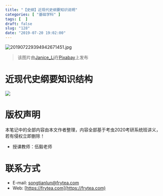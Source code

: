 ```yaml
---
title: "【史纲】近现代史纲要知识说明"
categories: [ "基础学科" ]
tags: [  ]
draft: false
slug: "128"
date: "2019-07-20 19:02:00"
---
```


![201907229394942671451.jpg](http://frytea-data.test.upcdn.net/201907229394942671451.jpg)
> 该图片由<a href="https://pixabay.com/zh/users/Janice_Li-1529522/?utm_source=link-attribution&amp;utm_medium=referral&amp;utm_campaign=image&amp;utm_content=1016598">Janice_Li</a>在<a href="https://pixabay.com/zh/?utm_source=link-attribution&amp;utm_medium=referral&amp;utm_campaign=image&amp;utm_content=1016598">Pixabay</a>上发布

# 近现代史纲要知识结构

![](https://cdn.nlark.com/yuque/0/2019/png/376635/1562250798636-3affb217-b6bc-4229-9103-897e8cd3e605.png)

# 版权声明

本笔记中的全部内容由本文作者整理，内容全部基于考虫2020考研系统班讲义，若有侵权立即删除！

- 授课教师：伍毅老师

# 联系方式

- E-mail: [songtianlun@frytea.com](mailto:songtianlun@frytea.com)
- Web: [https://frytea.com](https://frytea.com)

